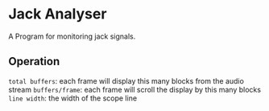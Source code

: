 # Jack Analyser

A Program for monitoring jack signals.

## Operation

`total buffers`: each frame will display this many blocks from the audio stream
`buffers/frame`: each frame will scroll the display by this many blocks
`line width`: the width of the scope line
